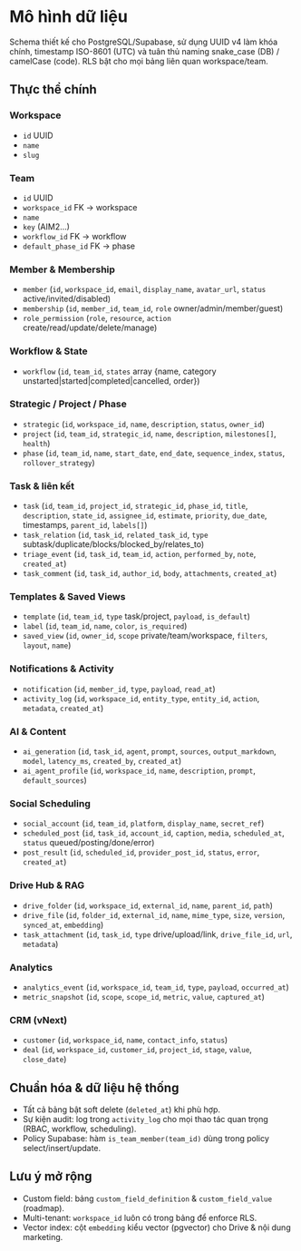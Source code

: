﻿# Mô hình dữ liệu

Schema thiết kế cho PostgreSQL/Supabase, sử dụng UUID v4 làm khóa chính, timestamp ISO-8601 (UTC) và tuân thủ naming snake_case (DB) / camelCase (code). RLS bật cho mọi bảng liên quan workspace/team.

## Thực thể chính
### Workspace
- `id` UUID
- `name`
- `slug`

### Team
- `id` UUID
- `workspace_id` FK → workspace
- `name`
- `key` (AIM2…)
- `workflow_id` FK → workflow
- `default_phase_id` FK → phase

### Member & Membership
- `member` (`id`, `workspace_id`, `email`, `display_name`, `avatar_url`, `status` active/invited/disabled)
- `membership` (`id`, `member_id`, `team_id`, `role` owner/admin/member/guest)
- `role_permission` (`role`, `resource`, `action` create/read/update/delete/manage)

### Workflow & State
- `workflow` (`id`, `team_id`, `states` array {name, category unstarted|started|completed|cancelled, order})

### Strategic / Project / Phase
- `strategic` (`id`, `workspace_id`, `name`, `description`, `status`, `owner_id`)
- `project` (`id`, `team_id`, `strategic_id`, `name`, `description`, `milestones[]`, `health`)
- `phase` (`id`, `team_id`, `name`, `start_date`, `end_date`, `sequence_index`, `status`, `rollover_strategy`)

### Task & liên kết
- `task` (`id`, `team_id`, `project_id`, `strategic_id`, `phase_id`, `title`, `description`, `state_id`, `assignee_id`, `estimate`, `priority`, `due_date`, timestamps, `parent_id`, `labels[]`)
- `task_relation` (`id`, `task_id`, `related_task_id`, `type` subtask/duplicate/blocks/blocked_by/relates_to)
- `triage_event` (`id`, `task_id`, `team_id`, `action`, `performed_by`, `note`, `created_at`)
- `task_comment` (`id`, `task_id`, `author_id`, `body`, `attachments`, `created_at`)

### Templates & Saved Views
- `template` (`id`, `team_id`, `type` task/project, `payload`, `is_default`)
- `label` (`id`, `team_id`, `name`, `color`, `is_required`)
- `saved_view` (`id`, `owner_id`, `scope` private/team/workspace, `filters`, `layout`, `name`)

### Notifications & Activity
- `notification` (`id`, `member_id`, `type`, `payload`, `read_at`)
- `activity_log` (`id`, `workspace_id`, `entity_type`, `entity_id`, `action`, `metadata`, `created_at`)

### AI & Content
- `ai_generation` (`id`, `task_id`, `agent`, `prompt`, `sources`, `output_markdown`, `model`, `latency_ms`, `created_by`, `created_at`)
- `ai_agent_profile` (`id`, `workspace_id`, `name`, `description`, `prompt`, `default_sources`)

### Social Scheduling
- `social_account` (`id`, `team_id`, `platform`, `display_name`, `secret_ref`)
- `scheduled_post` (`id`, `task_id`, `account_id`, `caption`, `media`, `scheduled_at`, `status` queued/posting/done/error)
- `post_result` (`id`, `scheduled_id`, `provider_post_id`, `status`, `error`, `created_at`)

### Drive Hub & RAG
- `drive_folder` (`id`, `workspace_id`, `external_id`, `name`, `parent_id`, `path`)
- `drive_file` (`id`, `folder_id`, `external_id`, `name`, `mime_type`, `size`, `version`, `synced_at`, `embedding`)
- `task_attachment` (`id`, `task_id`, `type` drive/upload/link, `drive_file_id`, `url`, `metadata`)

### Analytics
- `analytics_event` (`id`, `workspace_id`, `team_id`, `type`, `payload`, `occurred_at`)
- `metric_snapshot` (`id`, `scope`, `scope_id`, `metric`, `value`, `captured_at`)

### CRM (vNext)
- `customer` (`id`, `workspace_id`, `name`, `contact_info`, `status`)
- `deal` (`id`, `workspace_id`, `customer_id`, `project_id`, `stage`, `value`, `close_date`)

## Chuẩn hóa & dữ liệu hệ thống
- Tất cả bảng bật soft delete (`deleted_at`) khi phù hợp.
- Sự kiện audit: log trong `activity_log` cho mọi thao tác quan trọng (RBAC, workflow, scheduling).
- Policy Supabase: hàm `is_team_member(team_id)` dùng trong policy select/insert/update.

## Lưu ý mở rộng
- Custom field: bảng `custom_field_definition` & `custom_field_value` (roadmap).
- Multi-tenant: `workspace_id` luôn có trong bảng để enforce RLS.
- Vector index: cột `embedding` kiểu vector (pgvector) cho Drive & nội dung marketing.
